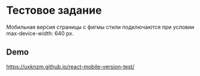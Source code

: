 # Тестовое задание

Мобильная версия страницы с фигмы стили подключаются при условии max-device-width: 640 px.

## Demo

https://uxknzm.github.io/react-mobile-version-test/
